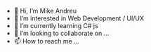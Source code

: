 - 👋 Hi, I’m Mike Andreu
- 👀 I’m interested in Web Development / UI/UX
- 🌱 I’m currently learning C# js
- 💞️ I’m looking to collaborate on ...
- 📫 How to reach me ...

<!---
RiskTv/RiskTv is a ✨ special ✨ repository because its `README.md` (this file) appears on your GitHub profile.
You can click the Preview link to take a look at your changes.
--->
